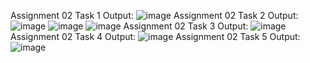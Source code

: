 Assignment 02 Task 1 Output:
![image](https://github.com/amirshahzadhashmi7145/Intro-To-Data-Science/assets/150381267/67aeff3c-a7ce-4cfe-8713-eda9917846fa)
Assignment 02 Task 2 Output:
![image](https://github.com/amirshahzadhashmi7145/Intro-To-Data-Science/assets/150381267/8b0cea60-379f-4540-8357-01cd1a21e688)
![image](https://github.com/amirshahzadhashmi7145/Intro-To-Data-Science/assets/150381267/0d2cd8e6-29cf-4a0f-9b1d-577422448188)
![image](https://github.com/amirshahzadhashmi7145/Intro-To-Data-Science/assets/150381267/c9e44420-c9f1-49bd-90e8-d66a875886c5)
Assignment 02 Task 3 Output:
![image](https://github.com/amirshahzadhashmi7145/Intro-To-Data-Science/assets/150381267/184627d5-20e6-4827-816c-f6cd1a5d618f)
Assignment 02 Task 4 Output:
![image](https://github.com/amirshahzadhashmi7145/Intro-To-Data-Science/assets/150381267/1fa90acc-914c-482c-aac5-9a50ff4310cf)
Assignment 02 Task 5 Output:
![image](https://github.com/amirshahzadhashmi7145/Intro-To-Data-Science/assets/150381267/9694ccc2-a7be-4024-a54c-190c9cefdf39)






